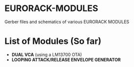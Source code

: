 # EURORACK-MODULES

Gerber files and schematics of various EURORACK MODULES

# List of Modules (So far)
- **DUAL VCA** (using a LM13700 OTA)
- **LOOPING ATTACK/RELEASE ENVELOPE GENERATOR**
